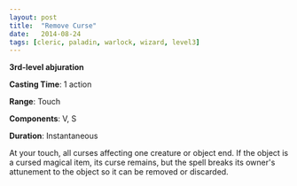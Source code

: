 ```yaml
---
layout: post
title:  "Remove Curse"
date:   2014-08-24
tags: [cleric, paladin, warlock, wizard, level3]
---
```


**3rd-level abjuration**

**Casting Time**: 1 action

**Range**: Touch

**Components**: V, S

**Duration**: Instantaneous

At your touch, all curses affecting one creature or object end. If the object is a cursed magical item, its curse remains, but the spell breaks its owner's attunement to the object so it can be removed or discarded.